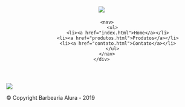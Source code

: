 <!DOCTYPE thml>
<html>
  <head>
    <meta charset="UTF-8">
    <title>produtos - barbearia Alura</title>
 <link rel="stylesheet" href="reset.css">
<link rel="stylesheet" href="style.css">
</head>

<body>
<header>
    <div class="caixa">
        <h1><img src="logo.png"></h1>

        <nav>
            <ul>
                <li><a href="index.html">Home</a></li>
                <li><a href="produtos.html">Produtos</a></li>
                <li><a href="contato.html">Contato</a></li>
            </ul>
        </nav>
    </div>
</header>
<footer>
    <img src="logo-branco.png">
    <p class="copyright">&copy; Copyright Barbearia Alura - 2019</p>
</footer>
